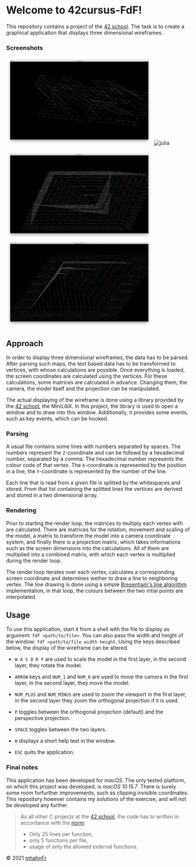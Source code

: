 # Welcome to 42cursus-FdF!
This repository contains a project of the
[42 school]. The task is to create a graphical application that displays three
dimensional wireframes.

### Screenshots
<p>
<img src="https://www.github.com/mhahnFr/42cursus-FdF/raw/main/screenshots/42.png" alt="42" width="400"/>
<img src="https://www.github.com/mhahnFr/42cursus-FdF/raw/main/screenshots/julia.png" alt="julia" width="400"/>
</p>
<p>
<img src="https://www.github.com/mhahnFr/42cursus-FdF/raw/main/screenshots/pylone.png" alt="pylone" width="400"/>
<img src="https://www.github.com/mhahnFr/42cursus-FdF/raw/main/screenshots/pyramide.png" alt="pyramide" width="400"/>
</p>

## Approach
In order to display three dimensional wireframes, the data has to be parsed.
After parsing such maps, the text based data has to be transformed to vertices,
with whose calculations are possible. Once everything is loaded, the screen
coordinates are calculated using the vertices. For these calculations, some
matrices are calculated in advance. Changing them, the camera, the model itself
and the projection can be manipulated.

The actual displaying of the wireframe is done using a library provided by the
[42 school], the MiniLibX. In this project, the library is used to open a
window and to draw into this window. Additionally, it provides some events,
such as key events, which can be hooked.

### Parsing
A usual file contains some lines with numbers separated by spaces. The numbers
represent the ```Z```-coordinate and can be followd by a hexadecimal number,
separated by a comma. The hexadecimal number represents the colour code of that
vertex. The ```X```-coordinate is represented by the position in a line, the
```Y```-coordinate is represented by the number of the line.

Each line that is read from a given file is splitted by the whitespaces and
stored. From that list containing the splitted lines the vertices are derived
and stored in a two dimensional array.

### Rendering
Prior to starting the render loop, the matrices to multiply each vertex with
are calculated. There are matrices for the rotation, movement and scaling of
the model, a matrix to transform the model into a camera coordinate system, and
finally there is a projection matrix, which takes informations such as the
screen dimensions into the calculations. All of them are multiplied into a
combined matrix, with which each vertex is multiplied during the render loop.

The render loop iterates over each vertex, calculates a corresponding screen
coordinate and determines wether to draw a line to neighboring vertex. The line
drawing is done using a simple
[Bresenham's line algorithm](https://en.wikipedia.org/wiki/Bresenham%27s_line_algorithm)
implementation, in that loop, the colours between the two intial points are
interpolated.

## Usage
To use this application, start it from a shell with the file to display as
argument: ```fdf <path/to/file>```. You can also pass the width and height
of the window: ```fdf <path/to/file width height```. Using the keys described
below, the display of the wireframe can be altered.

- ```W A S D R F``` are used to scale the model in the first layer, in the
  second layer, they rotate the model.

- ```ARROW``` keys and ```NUM_1``` and ```NUM_0``` are used to move the camera
  in the first layer, in the second layer, they move the model.

- ```NUM_PLUS``` and ```NUM_MINUS``` are used to zoom the viewport in the first
  layer, in the second layer they zoom the orthogonal projection if it is used.

- ```P``` toggles between the orthogonal projection (default) and the
  perspective projection.

- ```SPACE``` toggles between the two layers.

- ```H``` displays a short help text in the window.

- ```ESC``` quits the application.

### Final notes
This application has been developed for *macOS*. The only tested platform, on
which this project was developed, is *macOS 10.15.7*. There is surely some room
forfurther improvements, such as clipping invisible coordinates. This
repository however contains my solutions of the exercise, and will not be
developed any further.

> As all other C projects at the [42 school], the code has to written in accordance
> with the [norm]:
> - Only 25 lines per function,
> - only 5 functions per file,
> - usage of only the allowed external functions.

© 2021 [mhahnFr](https://www.github.com/mhahnFr)

[42 school]: (https://www.42heilbronn.de/learncoderepeat)
[norm]: https://www.github.com/42School/norminette
